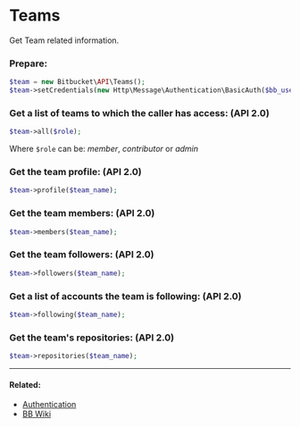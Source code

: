 # Teams

Get Team related information.

### Prepare:
```php
$team = new Bitbucket\API\Teams();
$team->setCredentials(new Http\Message\Authentication\BasicAuth($bb_user, $bb_pass));
```

### Get a list of teams to which the caller has access: (API 2.0)

```php
$team->all($role);
```

Where `$role` can be: _member_, _contributor_ or _admin_

### Get the team profile: (API 2.0)

```php
$team->profile($team_name);
```

### Get the team members: (API 2.0)

```php
$team->members($team_name);
```

### Get the team followers: (API 2.0)

```php
$team->followers($team_name);
```

### Get a list of accounts the team is following: (API 2.0)

```php
$team->following($team_name);
```

### Get the team's repositories: (API 2.0)

```php
$team->repositories($team_name);
```
----

#### Related:
  * [Authentication](authentication.md)
  * [BB Wiki](https://confluence.atlassian.com/x/XwZAGQ)
